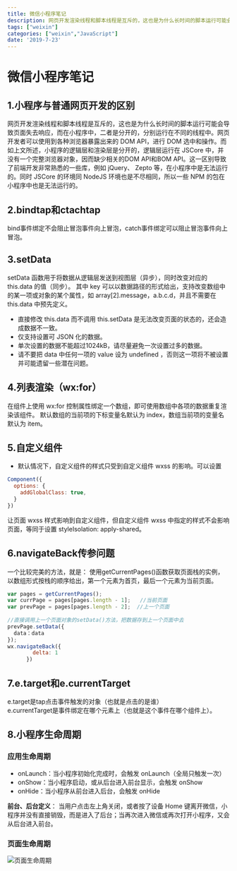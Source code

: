 ```yaml
---
title: 微信小程序笔记
description: 网页开发渲染线程和脚本线程是互斥的，这也是为什么长时间的脚本运行可能会导致页面失去响应，而在小程序中，二者是分开的，分别运行在不同的线程中。网页开发者可以使用到各种浏览器暴露出来的 DOM API，进行 DOM 选中和操作。而如上文所述，小程序的逻辑层和渲染层是分开的，逻辑层运行在 JSCore 中，并没有一个完整浏览器对象，因而缺少相关的DOM API和BOM API。这一区别导致了前端开发非常熟悉的一些库，例如 jQuery、 Zepto 等，在小程序中是无法运行的。同时 JSCore 的环境同 NodeJS 环境也是不尽相同，所以一些 NPM 的包......
tags: ["weixin"]
categories: ["weixin","JavaScript"]
date: '2019-7-23'
---
```



# 微信小程序笔记

## 1.小程序与普通网页开发的区别
​网页开发渲染线程和脚本线程是互斥的，这也是为什么长时间的脚本运行可能会导致页面失去响应，而在小程序中，二者是分开的，分别运行在不同的线程中。网页开发者可以使用到各种浏览器暴露出来的 DOM API，进行 DOM 选中和操作。而如上文所述，小程序的逻辑层和渲染层是分开的，逻辑层运行在 JSCore 中，并没有一个完整浏览器对象，因而缺少相关的DOM API和BOM API。这一区别导致了前端开发非常熟悉的一些库，例如 jQuery、 Zepto 等，在小程序中是无法运行的。同时 JSCore 的环境同 NodeJS 环境也是不尽相同，所以一些 NPM 的包在小程序中也是无法运行的。

## 2.bindtap和ctachtap
bind事件绑定不会阻止冒泡事件向上冒泡，catch事件绑定可以阻止冒泡事件向上冒泡。

## 3.setData
setData 函数用于将数据从逻辑层发送到视图层（异步），同时改变对应的 this.data 的值（同步）。
其中 key 可以以数据路径的形式给出，支持改变数组中的某一项或对象的某个属性，如 array[2].message，a.b.c.d，并且不需要在 this.data 中预先定义。
- 直接修改 this.data 而不调用 this.setData 是无法改变页面的状态的，还会造成数据不一致。
- 仅支持设置可 JSON 化的数据。
- 单次设置的数据不能超过1024kB，请尽量避免一次设置过多的数据。
- 请不要把 data 中任何一项的 value 设为 undefined ，否则这一项将不被设置并可能遗留一些潜在问题。

## 4.列表渲染（wx:for）
在组件上使用 wx:for 控制属性绑定一个数组，即可使用数组中各项的数据重复渲染该组件。
默认数组的当前项的下标变量名默认为 index，数组当前项的变量名默认为 item。

## 5.自定义组件
- 默认情况下，自定义组件的样式只受到自定义组件 wxss 的影响。可以设置
```js
Component({
  options: {
    addGlobalClass: true,
  }
})
```
让页面 wxss 样式影响到自定义组件，但自定义组件 wxss 中指定的样式不会影响页面，等同于设置 styleIsolation: apply-shared。

## 6.navigateBack传参问题
一个比较完美的方法，就是：
使用getCurrentPages()函数获取页面栈的实例，以数组形式按栈的顺序给出，第一个元素为首页，最后一个元素为当前页面。
```js
var pages = getCurrentPages();
var currPage = pages[pages.length - 1];   //当前页面
var prevPage = pages[pages.length - 2];  //上一个页面
 
//直接调用上一个页面对象的setData()方法，把数据存到上一个页面中去
prevPage.setData({
  data：data
});
wx.navigateBack({
        delta: 1
      })
```

## 7.e.target和e.currentTarget
e.target是tap点击事件触发的对象（也就是点击的是谁）<br>
e.currentTarget是事件绑定在哪个元素上（也就是这个事件在哪个组件上）。<br>

## 8.小程序生命周期

### 应用生命周期
- onLaunch：当小程序初始化完成时，会触发 onLaunch（全局只触发一次）
- onShow：当小程序启动，或从后台进入前台显示，会触发 onShow
- onHide：当小程序从前台进入后台，会触发 onHide

**前台、后台定义**： 当用户点击左上角关闭，或者按了设备 Home 键离开微信，小程序并没有直接销毁，而是进入了后台；当再次进入微信或再次打开小程序，又会从后台进入前台。<br>

### 页面生命周期

![页面生命周期](https://res.wx.qq.com/wxdoc/dist/assets/img/page-lifecycle.2e646c86.png)




